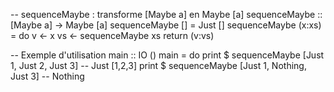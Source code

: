 -- sequenceMaybe : transforme [Maybe a] en Maybe [a]
sequenceMaybe :: [Maybe a] -> Maybe [a]
sequenceMaybe [] = Just []
sequenceMaybe (x:xs) = do
    v  <- x
    vs <- sequenceMaybe xs
    return (v:vs)

-- Exemple d'utilisation
main :: IO ()
main = do
    print $ sequenceMaybe [Just 1, Just 2, Just 3] -- Just [1,2,3]
    print $ sequenceMaybe [Just 1, Nothing, Just 3] -- Nothing

